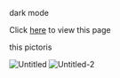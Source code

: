 dark mode

Click [here](https://0c0091sthpym2fzosfxavq.on.drv.tw/Dark-mode-project/darkmod/dark-mode.html) to view this page

this pictoris

![Untitled](https://github.com/vahidomidiyan1390/Dark-mode-project/assets/153544642/6afa4a62-8b22-4f75-b0b0-0a0c6e8f4eba)
![Untitled-2](https://github.com/vahidomidiyan1390/Dark-mode-project/assets/153544642/41dd1976-9768-4632-8608-8ded7cb011e2)


 
